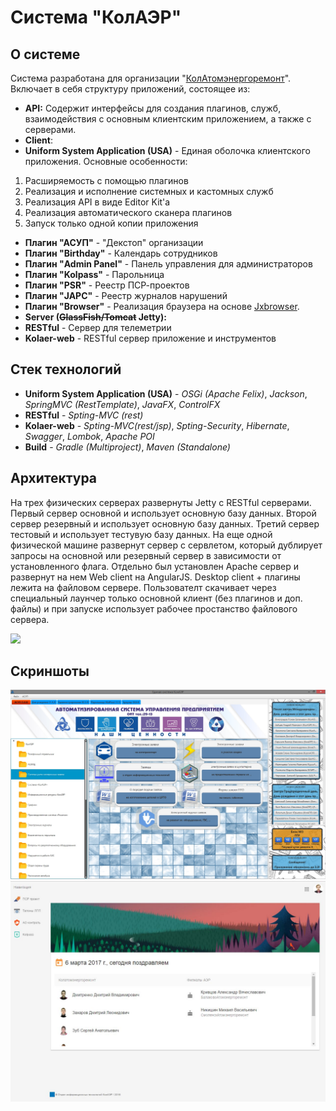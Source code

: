 # Система "КолАЭР"

## О системе

Система разработана для организации "[КолАтомэнергоремонт](http://kolaer.ru/)". Включает в себя структуру приложений, состоящее из:

* **API:** Содержит интерфейсы для создания плагинов, служб, взаимодействия с основным клиентским приложением, а также с серверами.
* **Client**:
 * **Uniform System Application (USA)** - Единая оболочка клиентского приложения. Основные особенности:
  1. Расширяемость с помощью плагинов
  2. Реализация и исполнение системных и кастомных служб
  3. Реализация API в виде Editor Kit'а
  4. Реализация автоматического сканера плагинов
  5. Запуск только одной копии приложения
 * **Плагин "АСУП"** - "Декстоп" организации
 * **Плагин "Birthday"** - Календарь сотрудников 
 * **Плагин "Admin Panel"** - Панель управления для администраторов
 * **Плагин "Kolpass"** - Парольница
 * **Плагин "PSR"** - Реестр ПСР-проектов
 * **Плагин "JAPC"** - Реестр журналов нарушений
 * **Плагин "Browser"** - Реализация браузера на основе [Jxbrowser](https://www.teamdev.com/jxbrowser).
* **Server (~~GlassFish/Tomcat~~ Jetty):**
 * **RESTful** - Сервер для телеметрии
 * **Kolaer-web** - RESTful сервер приложение и инструментов

## Стек технологий

* **Uniform System Application (USA)** - *OSGi (Apache Felix)*,  *Jackson*, *SpringMVC (RestTemplate)*, *JavaFX*, *ControlFX*
* **RESTful** - *Spting-MVC (rest)*
* **Kolaer-web** - *Spting-MVC(rest/jsp)*, *Spting-Security*, *Hibernate*, *Swagger*, *Lombok*, *Apache POI*
* **Build** - *Gradle (Multiproject)*, *Maven (Standalone)*

## Архитектура

На трех физических серверах развернуты Jetty с RESTful серверами. Первый сервер основной и использует основную базу данных. 
Второй сервер резервный и использует основную базу данных. Третий сервер тестовый и использует тестувую базу данных.
На еще одной физической машине развернут сервер с сервлетом, который дублирует запросы на основной или резервный сервер в зависимости от установленного флага.
Отдельно был установлен Apache сервер и развернут на нем Web client на AngularJS.
Desktop client + плагины лежита на файловом сервере. Пользователт скачивает через специальный лаунчер только основной клиент (без плагинов и доп. файлы)
и при запуске использует рабочее простанство файлового сервера.

![](https://github.com/danilovEY/Kolaer-systems/blob/master/Architecture.png)

## Скриншоты

![](https://github.com/danilovEY/Kolaer-systems/blob/master/client/Screenshot.jpg)
![](https://github.com/danilovEY/Kolaer-systems/blob/master/server/Screenshot.jpg)
